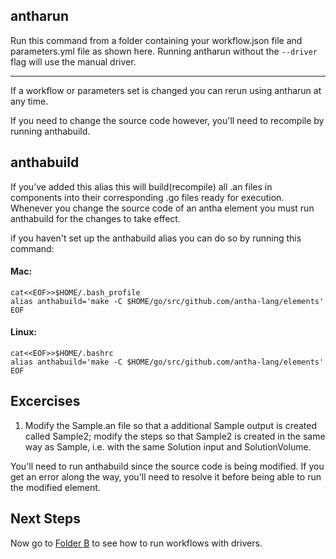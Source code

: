 ## antharun


Run this command from a folder containing your workflow.json file and parameters.yml file
as shown here. 
Running antharun without the ```--driver``` flag will use the manual driver.

________________

If a workflow or parameters set is changed you can rerun using antharun at any time. 

If you need to change the source code however, you'll need to recompile by running anthabuild.


## anthabuild

If you’ve added this alias this will build(recompile) all .an files in components into their corresponding .go files ready for execution. 
Whenever you change the source code of an antha element you must run anthabuild for the changes to take effect.

if you haven't set up the anthabuild alias you can do so by running this command:

#### Mac:

``` 
cat<<EOF>>$HOME/.bash_profile
alias anthabuild='make -C $HOME/go/src/github.com/antha-lang/elements'
EOF
```

#### Linux:

``` 
cat<<EOF>>$HOME/.bashrc
alias anthabuild='make -C $HOME/go/src/github.com/antha-lang/elements'
EOF
```

## Excercises

1. Modify the Sample.an file so that a additional Sample output is created called Sample2; modify the steps so that Sample2 is created in the same way as Sample, i.e. with the same Solution input and SolutionVolume.

You'll need to run anthabuild since the source code is being modified. If you get an error along the way, you'll need to resolve it before being able to run the modified element.

## Next Steps

Now go to [Folder B](../B_parallelruns/readme_drivers.md) to see how to run workflows with drivers.
